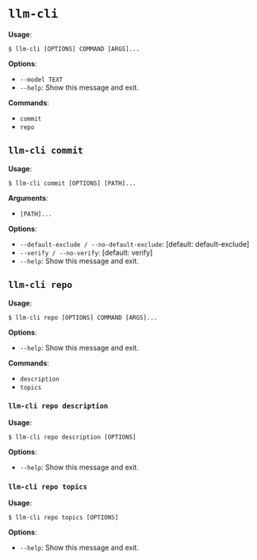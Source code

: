 # `llm-cli`

**Usage**:

```console
$ llm-cli [OPTIONS] COMMAND [ARGS]...
```

**Options**:

- `--model TEXT`
- `--help`: Show this message and exit.

**Commands**:

- `commit`
- `repo`

## `llm-cli commit`

**Usage**:

```console
$ llm-cli commit [OPTIONS] [PATH]...
```

**Arguments**:

- `[PATH]...`

**Options**:

- `--default-exclude / --no-default-exclude`: [default: default-exclude]
- `--verify / --no-verify`: [default: verify]
- `--help`: Show this message and exit.

## `llm-cli repo`

**Usage**:

```console
$ llm-cli repo [OPTIONS] COMMAND [ARGS]...
```

**Options**:

- `--help`: Show this message and exit.

**Commands**:

- `description`
- `topics`

### `llm-cli repo description`

**Usage**:

```console
$ llm-cli repo description [OPTIONS]
```

**Options**:

- `--help`: Show this message and exit.

### `llm-cli repo topics`

**Usage**:

```console
$ llm-cli repo topics [OPTIONS]
```

**Options**:

- `--help`: Show this message and exit.
